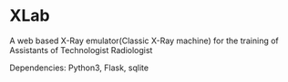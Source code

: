 # XLab
A web based X-Ray emulator(Classic X-Ray machine) for the training of Assistants of Technologist Radiologist

Dependencies:
Python3, Flask, sqlite
